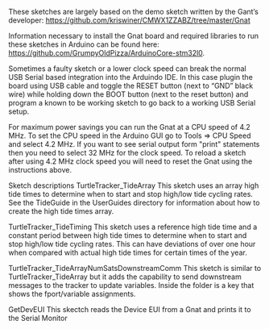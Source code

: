 ﻿These sketches are largely based on the demo sketch written by the Gant’s developer: https://github.com/kriswiner/CMWX1ZZABZ/tree/master/Gnat

Information necessary to install the Gnat board and required libraries to run these sketches in Arduino can be found here: https://github.com/GrumpyOldPizza/ArduinoCore-stm32l0. 

Sometimes a faulty sketch or a lower clock speed can break the normal USB Serial based integration into the Arduindo IDE. In this case plugin the board using USB cable and toggle the RESET button (next to “GND” black wire) while holding down the BOOT button  (next to the reset button) and program a known to be working sketch to go back to a working USB Serial setup.

For maximum power savings you can run the Gnat at a CPU speed of 4.2 MHz. To set the CPU speed in the Arduino GUI go to Tools => CPU Speed and select 4.2 MHz. If you want to see serial output form "print" statements then you need to select 32 MHz for the clock speed. To reload a sketch after using 4.2 MHz clock speed you will need to reset the Gnat using the instructions above.

Sketch descriptions
TurtleTracker_TideArray
This sketch uses an array high tide times to determine when to start and stop high/low tide cycling rates. See the TideGuide in the UserGuides directory for information about how to create the high tide times array. 

TurtleTracker_TideTiming
This sketch uses a reference high tide time and a constant period between high tide times to determine when to start and stop high/low tide cycling rates. This can have deviations of over one hour when compared with actual high tide times for certain times of the year. 

TurtleTracker_TideArrayNumSatsDownstreamComm
This sketch is similar to TurtleTracker_TideArray but it adds the capability to send downstream messages to the tracker to update variables. Inside the folder is a key that shows the fport/variable assignments.

GetDevEUI
This skectch reads the Device EUI from a Gnat and prints it to the Serial Monitor 
